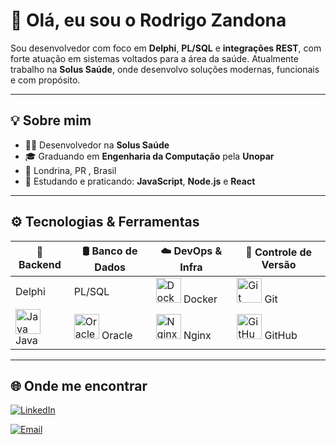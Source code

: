 # 👋 Olá, eu sou o Rodrigo Zandona

Sou desenvolvedor com foco em **Delphi**, **PL/SQL** e **integrações REST**, com forte atuação em sistemas voltados para a área da saúde. Atualmente trabalho na **Solus Saúde**, onde desenvolvo soluções modernas, funcionais e com propósito.

---

## 💡 Sobre mim

- 👨‍💻 Desenvolvedor na **Solus Saúde**
- 🎓 Graduando em **Engenharia da Computação** pela **Unopar**
- 📍 Londrina, PR , Brasil
- 💬 Estudando e praticando: **JavaScript**, **Node.js** e **React** 

---


## ⚙️ Tecnologias & Ferramentas

| 🔧 Backend        | 🛢 Banco de Dados  | ☁️ DevOps & Infra     | 🔄 Controle de Versão |
|------------------|-------------------|------------------------|------------------------|
| Delphi           | PL/SQL            | <img src="https://cdn.jsdelivr.net/gh/devicons/devicon/icons/docker/docker-original.svg" width="40" title="Docker"/> Docker | <img src="https://cdn.jsdelivr.net/gh/devicons/devicon/icons/git/git-original.svg" width="40" title="Git"/> Git |
| <img src="https://cdn.jsdelivr.net/gh/devicons/devicon/icons/java/java-original.svg" width="40" title="Java"/> Java | <img src="https://cdn.jsdelivr.net/gh/devicons/devicon/icons/oracle/oracle-original.svg" width="40" title="Oracle"/> Oracle | <img src="https://cdn.jsdelivr.net/gh/devicons/devicon/icons/nginx/nginx-original.svg" width="40" title="Nginx"/> Nginx | <img src="https://cdn.jsdelivr.net/gh/devicons/devicon/icons/github/github-original.svg" width="40" title="GitHub"/> GitHub |


---

## 🌐 Onde me encontrar

[![LinkedIn](https://img.shields.io/badge/-LinkedIn-0A66C2?style=for-the-badge&logo=linkedin&logoColor=white)](https://www.linkedin.com/in/rodrigo-zandona-3a723811a)

[![Email](https://img.shields.io/badge/Gmail-Email-red?logo=gmail&logoColor=white)](mailto:rodrigo.zandona97@gmail.com)



